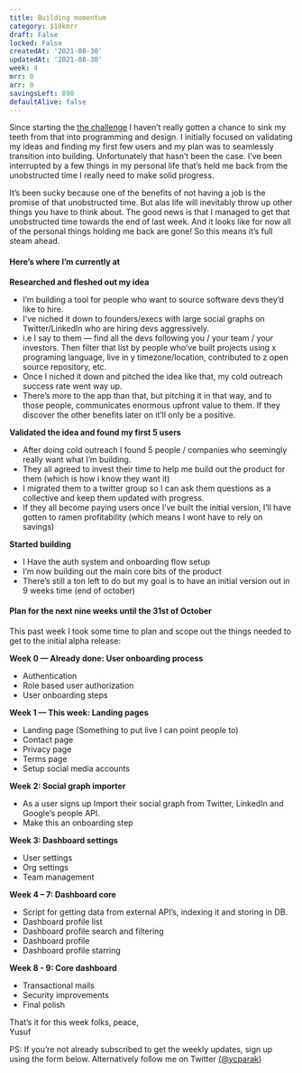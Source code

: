 ```yaml
---
title: Building momentum
category: $10kmrr
draft: False
locked: False
createdAt: '2021-08-30'
updatedAt: '2021-08-30'
week: 4
mrr: 0
arr: 0
savingsLeft: 890
defaultAlive: false
---
```


Since starting the [the challenge](https://www.ycparak.com/10kmrr) I haven’t really gotten a chance to sink my teeth from that into programming and design. I initially focused on validating my ideas and finding my first few users and my plan was to seamlessly transition into building. Unfortunately that hasn’t been the case. I’ve been interrupted by a few things in my personal life that’s held me back from the unobstructed time I really need to make solid progress.

It’s been sucky because one of the benefits of not having a job is the promise of that unobstructed time. But alas life will inevitably throw up other things you have to think about. The good news is that I managed to get that unobstructed time towards the end of last week. And it looks like for now all of the personal things holding me back are gone! So this means it’s full steam ahead.

#### Here’s where I’m currently at

**Researched and fleshed out my idea**

- I’m building a tool for people who want to source software devs they’d like to hire.
- I’ve niched it down to founders/execs with large social graphs on Twitter/LinkedIn who are hiring devs aggressively.
- i.e I say to them — find all the devs following you / your team / your investors. Then filter that list by people who’ve built projects using x programing language, live in y timezone/location, contributed to z open source repository, etc.
- Once I niched it down and pitched the idea like that, my cold outreach success rate went way up.
- There’s more to the app than that, but pitching it in that way, and to those people, communicates enormous upfront value to them. If they discover the other benefits later on it’ll only be a positive.

**Validated the idea and found my first 5 users**

- After doing cold outreach I found 5 people / companies who seemingly really want what I’m building.
- They all agreed to invest their time to help me build out the product for them (which is how i know they want it)
- I migrated them to a twitter group so I can ask them questions as a collective and keep them updated with progress.
- If they all become paying users once I’ve built the initial version, I’ll have gotten to ramen profitability (which means I wont have to rely on savings)

**Started building**

- I Have the auth system and onboarding flow setup
- I’m now building out the main core bits of the product
- There’s still a ton left to do but my goal is to have an initial version out in 9 weeks time (end of october)

#### Plan for the next nine weeks until the 31st of October

This past week I took some time to plan and scope out the things needed to get to the initial alpha release:

**Week 0 — Already done: User onboarding process**

- Authentication
- Role based user authorization
- User onboarding steps

**Week 1 — This week: Landing pages**

- Landing page (Something to put live I can point people to)
- Contact page
- Privacy page
- Terms page
- Setup social media accounts

**Week 2: Social graph importer**

- As a user signs up Import their social graph from Twitter, LinkedIn and Google’s people API.
- Make this an onboarding step

**Week 3: Dashboard settings**

- User settings
- Org settings
- Team management

**Week 4 – 7: Dashboard core**

- Script for getting data from external API’s, indexing it and storing in DB.
- Dashboard profile list
- Dashboard profile search and filtering
- Dashboard profile
- Dashboard profile starring

**Week 8 - 9: Core dashboard**

- Transactional mails
- Security improvements
- Final polish

That’s it for this week folks, peace, <br />
Yusuf

PS: If you’re not already subscribed to get the weekly updates, sign up using the form below. Alternatively follow me on Twitter [(@ycparak)](https://twitter.com/ycparak)
<newsletter />
